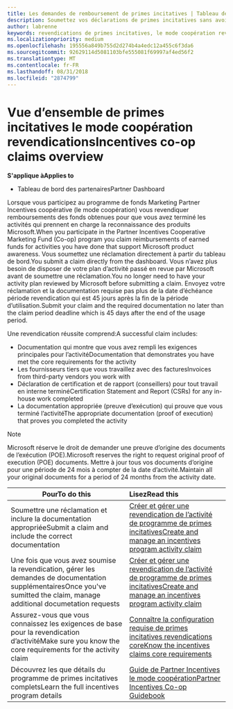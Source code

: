 ```yaml
---
title: Les demandes de remboursement de primes incitatives | Tableau de bord du partenaire
description: Soumettez vos déclarations de primes incitatives sans avoir à planifier votre activité passé en revue tout d’abord.
author: labrenne
keywords: revendications de primes incitatives, le mode coopération revendications, les fonds
ms.localizationpriority: medium
ms.openlocfilehash: 195556a849b755d2d274b4a4edc12a455c6f3da6
ms.sourcegitcommit: 92629114d5081103bfe555081f69997af4ed56f2
ms.translationtype: MT
ms.contentlocale: fr-FR
ms.lasthandoff: 08/31/2018
ms.locfileid: "2874799"
---
```

# <a name="incentives-co-op-claims-overview"></a><span data-ttu-id="690de-104">Vue d’ensemble de primes incitatives le mode coopération revendications</span><span class="sxs-lookup"><span data-stu-id="690de-104">Incentives co-op claims overview</span></span>

**<span data-ttu-id="690de-105">S'applique à</span><span class="sxs-lookup"><span data-stu-id="690de-105">Applies to</span></span>**

- <span data-ttu-id="690de-106">Tableau de bord des partenaires</span><span class="sxs-lookup"><span data-stu-id="690de-106">Partner Dashboard</span></span>

<span data-ttu-id="690de-107">Lorsque vous participez au programme de fonds Marketing Partner Incentives coopérative (le mode coopération) vous revendiquer remboursements des fonds obtenues pour que vous avez terminé les activités qui prennent en charge la reconnaissance des produits Microsoft.</span><span class="sxs-lookup"><span data-stu-id="690de-107">When you participate in the  Partner Incentives Cooperative Marketing Fund (Co-op) program you claim reimbursements of earned funds for activities you have done that support Microsoft product awareness.</span></span> <span data-ttu-id="690de-108">Vous soumettez une réclamation directement à partir du tableau de bord.</span><span class="sxs-lookup"><span data-stu-id="690de-108">You submit a claim directly from the dashboard.</span></span> <span data-ttu-id="690de-109">Vous n’avez plus besoin de disposer de votre plan d’activité passé en revue par Microsoft avant de soumettre une réclamation.</span><span class="sxs-lookup"><span data-stu-id="690de-109">You no longer need to have your activity plan reviewed by Microsoft before submitting a claim.</span></span> <span data-ttu-id="690de-110">Envoyez votre réclamation et la documentation requise pas plus de la date d’échéance période revendication qui est 45 jours après la fin de la période d’utilisation.</span><span class="sxs-lookup"><span data-stu-id="690de-110">Submit your claim and the required documentation no later than the claim period deadline which is 45 days after the end of the usage period.</span></span> 

<span data-ttu-id="690de-111">Une revendication réussite comprend:</span><span class="sxs-lookup"><span data-stu-id="690de-111">A successful claim includes:</span></span>

- <span data-ttu-id="690de-112">Documentation qui montre que vous avez rempli les exigences principales pour l’activité</span><span class="sxs-lookup"><span data-stu-id="690de-112">Documentation that demonstrates you have met the core requirements for the activity</span></span>
- <span data-ttu-id="690de-113">Les fournisseurs tiers que vous travaillez avec des factures</span><span class="sxs-lookup"><span data-stu-id="690de-113">Invoices from third-party vendors you work with</span></span>
- <span data-ttu-id="690de-114">Déclaration de certification et de rapport (conseillers) pour tout travail en interne terminé</span><span class="sxs-lookup"><span data-stu-id="690de-114">Certification Statement and Report (CSRs) for any in-house work completed</span></span>
- <span data-ttu-id="690de-115">La documentation appropriée (preuve d’exécution) qui prouve que vous terminé l’activité</span><span class="sxs-lookup"><span data-stu-id="690de-115">The appropriate documentation (proof of execution) that proves you completed the activity</span></span> 

>[!NOTE]
><span data-ttu-id="690de-116">Microsoft réserve le droit de demander une preuve d’origine des documents de l’exécution (POE).</span><span class="sxs-lookup"><span data-stu-id="690de-116">Microsoft reserves the right to request original proof of execution (POE) documents.</span></span> <span data-ttu-id="690de-117">Mettre à jour tous vos documents d’origine pour une période de 24 mois à compter de la date d’activité.</span><span class="sxs-lookup"><span data-stu-id="690de-117">Maintain all your original documents for a period of 24 months from the activity date.</span></span> 

|**<span data-ttu-id="690de-118">Pour</span><span class="sxs-lookup"><span data-stu-id="690de-118">To do this</span></span>**   |**<span data-ttu-id="690de-119">Lisez</span><span class="sxs-lookup"><span data-stu-id="690de-119">Read this</span></span>**   |
|-----------------|:--------------------------------------|
|<span data-ttu-id="690de-120">Soumettre une réclamation et inclure la documentation appropriée</span><span class="sxs-lookup"><span data-stu-id="690de-120">Submit a claim and include the correct documentation</span></span>|[<span data-ttu-id="690de-121">Créer et gérer une revendication de l’activité de programme de primes incitatives</span><span class="sxs-lookup"><span data-stu-id="690de-121">Create and manage an incentives program activity claim</span></span>](create-incentives-claims.md)|
|<span data-ttu-id="690de-122">Une fois que vous avez soumise la revendication, gérer les demandes de documentation supplémentaires</span><span class="sxs-lookup"><span data-stu-id="690de-122">Once you've sumitted the claim, manage additional documetation requests</span></span>|[<span data-ttu-id="690de-123">Créer et gérer une revendication de l’activité de programme de primes incitatives</span><span class="sxs-lookup"><span data-stu-id="690de-123">Create and manage an incentives program activity claim</span></span>](create-incentives-claims.md)  |
|<span data-ttu-id="690de-124">Assurez-vous que vous connaissez les exigences de base pour la revendication d’activité</span><span class="sxs-lookup"><span data-stu-id="690de-124">Make sure you know the core requirements for the activity claim</span></span>|[<span data-ttu-id="690de-125">Connaître la configuration requise de primes incitatives revendications core</span><span class="sxs-lookup"><span data-stu-id="690de-125">Know the incentives claims core requirements</span></span>](core-requirements.md)   |
|<span data-ttu-id="690de-126">Découvrez les que détails du programme de primes incitatives complets</span><span class="sxs-lookup"><span data-stu-id="690de-126">Learn the full incentives program details</span></span>|[<span data-ttu-id="690de-127">Guide de Partner Incentives le mode coopération</span><span class="sxs-lookup"><span data-stu-id="690de-127">Partner Incentives Co-op Guidebook</span></span>](https://assets.microsoft.com/coop-guidebook.pdf)
                                                                                 
                                   